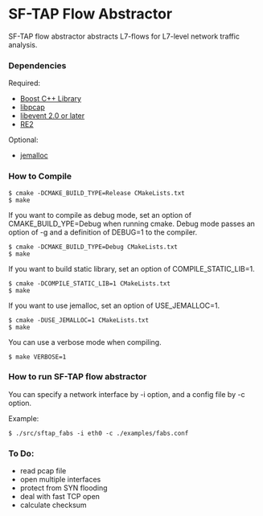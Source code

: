 # SF-TAP Flow Abstractor

SF-TAP flow abstractor abstracts L7-flows for L7-level network traffic analysis.

### Dependencies

Required:

* [Boost C++ Library](http://www.boost.org/ "Boost")
* [libpcap](http://www.tcpdump.org/ "tcpdump/libpcap")
* [libevent 2.0 or later](http://libevent.org/ "libevent")
* [RE2](https://github.com/google/re2 "RE2")

Optional:

* [jemalloc](http://www.canonware.com/jemalloc/ "jemalloc")


### How to Compile

    $ cmake -DCMAKE_BUILD_TYPE=Release CMakeLists.txt
    $ make

If you want to compile as debug mode, set an option of CMAKE_BUILD_YPE=Debug when running cmake. Debug mode passes an option of -g and a definition of DEBUG=1 to the compiler.

    $ cmake -DCMAKE_BUILD_TYPE=Debug CMakeLists.txt
    $ make

If you want to build static library, set an option of COMPILE_STATIC_LIB=1.

    $ cmake -DCOMPILE_STATIC_LIB=1 CMakeLists.txt
    $ make

If you want to use jemalloc, set an option of USE_JEMALLOC=1.

    $ cmake -DUSE_JEMALLOC=1 CMakeLists.txt
    $ make

You can use a verbose mode when compiling.

    $ make VERBOSE=1

### How to run SF-TAP flow abstractor

You can specify a network interface by -i option, and a config file by -c option.

Example:

    $ ./src/sftap_fabs -i eth0 -c ./examples/fabs.conf

### To Do:

* read pcap file
* open multiple interfaces
* protect from SYN flooding
* deal with fast TCP open
* calculate checksum
